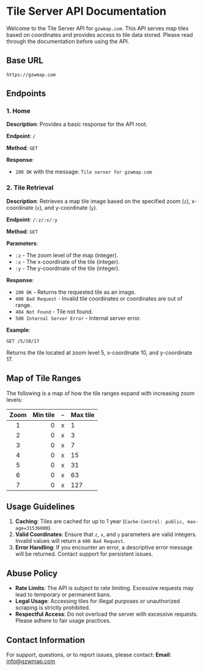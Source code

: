 
# Tile Server API Documentation

Welcome to the Tile Server API for `gzwmap.com`. This API serves map tiles based on coordinates and provides access to tile data stored. Please read through the documentation before using the API.

## Base URL

```plaintext
https://gzwmap.com
```

## Endpoints

### 1. Home

**Description**: Provides a basic response for the API root.

**Endpoint**: `/`

**Method**: `GET`

**Response**:
- `200 OK` with the message: `Tile server for gzwmap.com`

### 2. Tile Retrieval

**Description**: Retrieves a map tile image based on the specified zoom (`z`), x-coordinate (`x`), and y-coordinate (`y`).

**Endpoint**: `/:z/:x/:y`

**Method**: `GET`

**Parameters**:
- `:z` - The zoom level of the map (integer).
- `:x` - The x-coordinate of the tile (integer).
- `:y` - The y-coordinate of the tile (integer).

**Response**:
- `200 OK` - Returns the requested tile as an image.
- `400 Bad Request` - Invalid tile coordinates or coordinates are out of range.
- `404 Not Found` - Tile not found.
- `500 Internal Server Error` - Internal server error.

**Example**:
```plaintext
GET /5/10/17
```
Returns the tile located at zoom level 5, x-coordinate 10, and y-coordinate 17.

## Map of Tile Ranges

The following is a map of how the tile ranges expand with increasing zoom levels:

| Zoom | Min tile |  -  | Max tile |
|:----:|---------:|:---:|:---------|
|  1   |        0 |  x  | 1        |
|  2   |        0 |  x  | 3        |
|  3   |        0 |  x  | 7        |
|  4   |        0 |  x  | 15       |
|  5   |        0 |  x  | 31       |
|  6   |        0 |  x  | 63       |
|  7   |        0 |  x  | 127      |

## Usage Guidelines

1. **Caching**: Tiles are cached for up to 1 year (`Cache-Control: public, max-age=31536000`).
2. **Valid Coordinates**: Ensure that `z`, `x`, and `y` parameters are valid integers. Invalid values will return a `400 Bad Request`.
3. **Error Handling**: If you encounter an error, a descriptive error message will be returned. Contact support for persistent issues.

## Abuse Policy

- **Rate Limits**: The API is subject to rate limiting. Excessive requests may lead to temporary or permanent bans.
- **Legal Usage**: Accessing tiles for illegal purposes or unauthorized scraping is strictly prohibited.
- **Respectful Access**: Do not overload the server with excessive requests. Please adhere to fair usage practices.

## Contact Information

For support, questions, or to report issues, please contact:
**Email**: [info@gzwmap.com](mailto:info@gzwmap.com)
